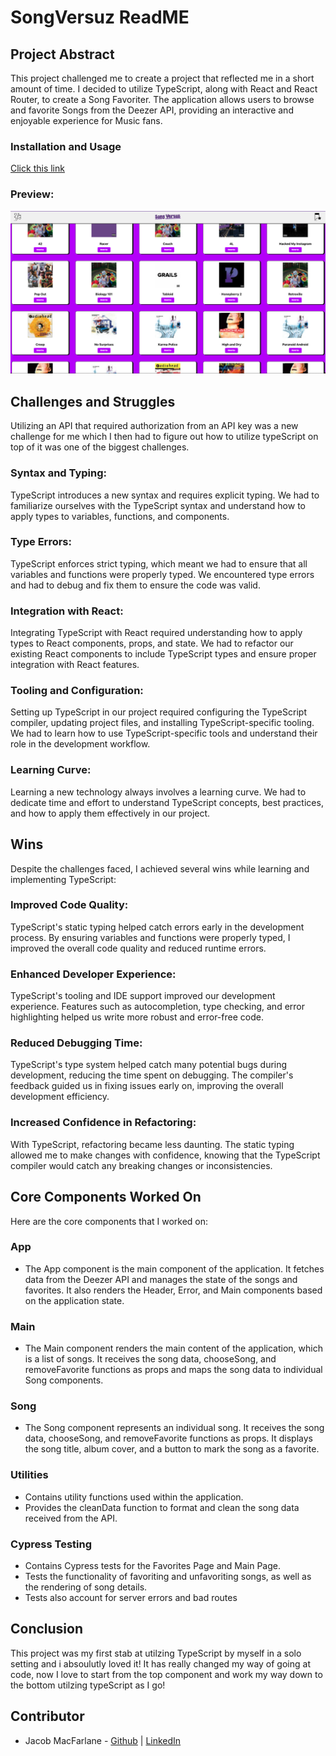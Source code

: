 # SongVersuz ReadME

## Project Abstract
This project challenged me to create a project that reflected me in a short amount of time. I decided to utilize TypeScript, along with React and React Router, to create a Song Favoriter. The application allows users to browse and favorite Songs from the Deezer API, providing an interactive and enjoyable experience for Music fans.

### Installation and Usage
[Click this link]()

### Preview:

![preview](/src/assets/images/Screenshot%202023-06-08%20at%205.13.45%20PM.png)

## Challenges and Struggles
Utilizing an API that required authorization from an API key was a new challenge for me which I then had to figure out how to utilize typeScript on top of it was one of the biggest challenges.

### Syntax and Typing: 
TypeScript introduces a new syntax and requires explicit typing. We had to familiarize ourselves with the TypeScript syntax and understand how to apply types to variables, functions, and components.

### Type Errors: 
TypeScript enforces strict typing, which meant we had to ensure that all variables and functions were properly typed. We encountered type errors and had to debug and fix them to ensure the code was valid.

### Integration with React: 
Integrating TypeScript with React required understanding how to apply types to React components, props, and state. We had to refactor our existing React components to include TypeScript types and ensure proper integration with React features.

### Tooling and Configuration: 
Setting up TypeScript in our project required configuring the TypeScript compiler, updating project files, and installing TypeScript-specific tooling. We had to learn how to use TypeScript-specific tools and understand their role in the development workflow.

### Learning Curve: 
Learning a new technology always involves a learning curve. We had to dedicate time and effort to understand TypeScript concepts, best practices, and how to apply them effectively in our project.

## Wins
Despite the challenges faced, I achieved several wins while learning and implementing TypeScript:

### Improved Code Quality: 
TypeScript's static typing helped catch errors early in the development process. By ensuring variables and functions were properly typed, I improved the overall code quality and reduced runtime errors.

### Enhanced Developer Experience: 
TypeScript's tooling and IDE support improved our development experience. Features such as autocompletion, type checking, and error highlighting helped us write more robust and error-free code.

### Reduced Debugging Time: 
TypeScript's type system helped catch many potential bugs during development, reducing the time spent on debugging. The compiler's feedback guided us in fixing issues early on, improving the overall development efficiency.

### Increased Confidence in Refactoring: 
With TypeScript, refactoring became less daunting. The static typing allowed me to make changes with confidence, knowing that the TypeScript compiler would catch any breaking changes or inconsistencies.

## Core Components Worked On
Here are the core components that I worked on:

### App
- The App component is the main component of the application. It fetches data from the Deezer API and manages the state of the songs and favorites. It also renders the Header, Error, and Main components based on the application state.
### Main
- The Main component renders the main content of the application, which is a list of songs. It receives the song data, chooseSong, and removeFavorite functions as props and maps the song data to individual Song components.
### Song
- The Song component represents an individual song. It receives the song data, chooseSong, and removeFavorite functions as props. It displays the song title, album cover, and a button to mark the song as a favorite.
### Utilities
- Contains utility functions used within the application.
- Provides the cleanData function to format and clean the song data received from the API.
### Cypress Testing
- Contains Cypress tests for the Favorites Page and Main Page.
- Tests the functionality of favoriting and unfavoriting songs, as well as the rendering of song details.
- Tests also account for server errors and bad routes
## Conclusion
This project was my first stab at utilzing TypeScript by myself in a solo setting and i absoulutly loved it! It has really changed my way of going at code, now I love to start from the top component and work my way down to the bottom utilzing typeScript as I go!

## Contributor
- Jacob MacFarlane - [Github](https://github.com/JacobMacFarlane) | [LinkedIn](https://www.linkedin.com/in/jacob-macfarlane-052593261/)
